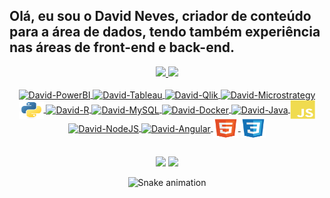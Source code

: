 ## Olá, eu sou o David Neves, criador de conteúdo para a área de dados, tendo também experiência nas áreas de front-end e back-end.


<div align="center">
  <a href="https://github.com/davidneves11">
  <img height="180em" src="https://github-readme-stats.vercel.app/api?username=davidneves11&show_icons=true&theme=algolia&include_all_commits=true&count_private=true"/>
  <img height="180em" src="https://github-readme-stats.vercel.app/api/top-langs/?username=davidneves11&layout=compact&langs_count=7&theme=algolia"/>
</div>
  
<!--  Ícones -->
<div style="display: inline_block" align="center"><br>
  <img align="center" alt="David-PowerBI" height="45" width="40" src="https://www.gabo.de/wp-content/uploads/2020/12/Power-BI_256x256.png">
  <img align="center" alt="David-Tableau" height="30" width="40" src="https://cdn.worldvectorlogo.com/logos/tableau-software.svg">
  <img align="center" alt="David-Qlik" height="30" width="30" src="https://www.fitanalytics.com.br/wp-content/uploads/2019/04/qlik-q.png">
  <img align="center" alt="David-Microstrategy" height="30" width="30" src="https://pbs.twimg.com/profile_images/1450161344053981195/CP78dmGz_400x400.png">
  <img align="center" alt="David-Python" height="30" width="40" src="https://raw.githubusercontent.com/devicons/devicon/master/icons/python/python-original.svg">
  <img align="center" alt="David-R" height="30" width="40" src="https://cdn.jsdelivr.net/gh/devicons/devicon/icons/r/r-original.svg">
  <img align="center" alt="David-MySQL" height="45" width="45" src="https://cdn.jsdelivr.net/gh/devicons/devicon/icons/mysql/mysql-original-wordmark.svg">
  <img align="center" alt="David-Docker" height="45" width="45" src="https://cdn.jsdelivr.net/gh/devicons/devicon/icons/docker/docker-original.svg">
  <img align="center" alt="David-Java" height="30" width="40" src="https://cdn.jsdelivr.net/gh/devicons/devicon/icons/java/java-original-wordmark.svg">
  <img align="center" alt="David-Js" height="30" width="40" src="https://raw.githubusercontent.com/devicons/devicon/master/icons/javascript/javascript-plain.svg">
  <img align="center" alt="David-NodeJS" height="45" width="45" src="https://cdn.jsdelivr.net/gh/devicons/devicon/icons/nodejs/nodejs-plain-wordmark.svg">
  <img align="center" alt="David-Angular" height="30" width="40" src="https://cdn.jsdelivr.net/gh/devicons/devicon/icons/angularjs/angularjs-original.svg">
  <img align="center" alt="David-HTML" height="30" width="40" src="https://raw.githubusercontent.com/devicons/devicon/master/icons/html5/html5-original.svg">
  <img align="center" alt="David-CSS" height="30" width="40" src="https://raw.githubusercontent.com/devicons/devicon/master/icons/css3/css3-original.svg">
</div>
  
##
 
<div align="center"> 
  <a href = "mailto:davidneves@id.uff.br"><img src="https://img.shields.io/badge/-Gmail-%23333?style=for-the-badge&logo=gmail&logoColor=white" target="_blank"></a>
  <a href="https://www.linkedin.com/in/david-neves-alura/" target="_blank"><img src="https://img.shields.io/badge/-LinkedIn-%230077B5?style=for-the-badge&logo=linkedin&logoColor=white" target="_blank"></a> 
 
  ![Snake animation](https://github.com/davidneves11/davidneves11/blob/output/github-contribution-grid-snake.svg)
 
</div>
